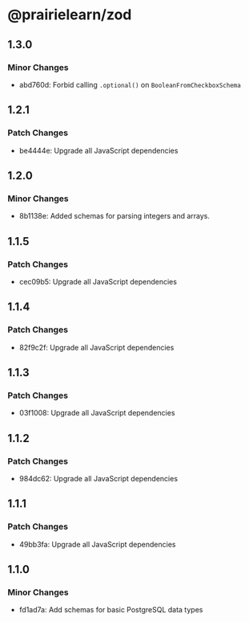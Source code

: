# @prairielearn/zod

## 1.3.0

### Minor Changes

- abd760d: Forbid calling `.optional()` on `BooleanFromCheckboxSchema`

## 1.2.1

### Patch Changes

- be4444e: Upgrade all JavaScript dependencies

## 1.2.0

### Minor Changes

- 8b1138e: Added schemas for parsing integers and arrays.

## 1.1.5

### Patch Changes

- cec09b5: Upgrade all JavaScript dependencies

## 1.1.4

### Patch Changes

- 82f9c2f: Upgrade all JavaScript dependencies

## 1.1.3

### Patch Changes

- 03f1008: Upgrade all JavaScript dependencies

## 1.1.2

### Patch Changes

- 984dc62: Upgrade all JavaScript dependencies

## 1.1.1

### Patch Changes

- 49bb3fa: Upgrade all JavaScript dependencies

## 1.1.0

### Minor Changes

- fd1ad7a: Add schemas for basic PostgreSQL data types
